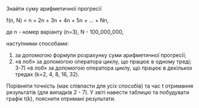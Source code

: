 Знайти суму арифметичної прогресії

f(n, N) = n + 2n + 3n + 4n + 5n + ... + Nn,

де n - номер варіанту (n=3),
N - 100_000_000,

наступними способами:
1) за допомогою формули розрахунку суми арифметичної прогресії;
2) «в лоб» за допомогою оператора циклу, що працює в одному треді;
3-7) «в лоб» за допомогою оператора циклу, що працює в декількох тредах (k=2, 4, 8, 16, 32).

Порівняти точність (має співпасти для усіх способів) та час t отримання результатів (для випадків  2 - 7). У звіті навести таблицю та побудувати графік t(k), пояснити отримані результати. 

